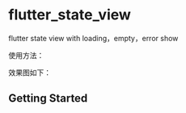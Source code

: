 ﻿# flutter_state_view
flutter state view with loading，empty，error show 
<br/>

使用方法：<br/>

        
        
        
效果图如下：<br/>

## Getting Started
